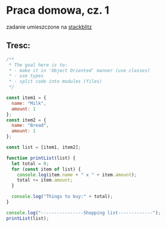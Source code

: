 # Praca domowa, cz. 1

zadanie umieszczone na [stackblitz](https://stackblitz.com/edit/oo-ts-refactor-example)

## Tresc:

```javascript
/**
 * The goal here is to:
 * - make it in 'Object Oriented' manner (use classes)
 * - use types
 * - split code into modules (files)
 */

const item1 = {
  name: "Milk",
  amount: 1
};
const item2 = {
  name: "Bread",
  amount: 1
};

const list = [item1, item2];

function printList(list) {
  let total = 0;
  for (const item of list) {
    console.log(item.name + " x " + item.amount);
    total += item.amount;
  }

  console.log("Things to buy:" + total);
}

console.log("----------------Shopping list-------------");
printList(list);

```

